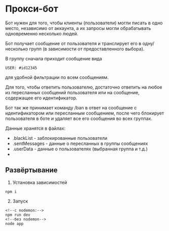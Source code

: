 # Прокси-бот

Бот нужен для того, чтобы клиенты (пользователи) могли писать в одно место, независимо от аккаунта, а их запросы могли обрабатывать одновременно несколько людей.

Бот получает сообщение от пользователя и транслирует его в одну/несколько групп (в зависимости от предоставленного выбора).

В группу сначала приходит сообщение вида

```
USER: #id12345
```

для удобной фильтрации по всем сообщениям.

Для того, чтобы ответить пользователю, достаточно ответить на любое из пересланных сообщений пользователя или на сообщение, содержащее его идентификатор.

Бот так же принимает команду /ban в ответ на сообщение с идентификатором или пересланным сообщением, после чего блокирует пользователя в боте и удаляет все его сообщения во всех группах.

Данные хранятся в файлах:

- .blackList - заблокированные пользователи
- .sentMessages - данные о пересланных в группы сообщениях
- .userData - данные о пользователях (выбранная группа и т.д.)
-

## Развёртывание

1. Установка зависимостей

```
npm i
```

2. Запуск

```
<!--c nodemon:-->
npm run dev
<!--без nodemon-->
node app
```
